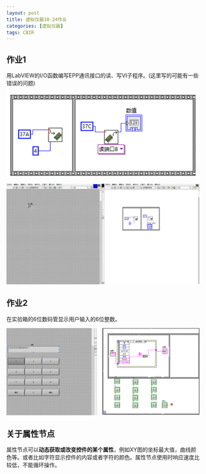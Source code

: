 ```yaml
---
layout: post
title: 虚拟仪器10-24作业
categories: [虚拟仪器]
tags: CBIR
---
```


## 作业1

用LabVIEW的I/O函数编写EPP通讯接口的读、写VI子程序。(这里写的可能有一些错误的问题)

![](../image/virtual-instrument/HomeWork1-2.jpg)

![](../image/virtual-instrument/HomeWork1-3.jpg)

## 作业2

在实验箱的6位数码管显示用户输入的6位整数。

![](../image/virtual-instrument/HomeWork1-1.jpg)


## 关于属性节点

属性节点可以**动态获取或改变控件的某个属性**，例如XY图的坐标最大值，曲线颜色等。或者比如字符显示控件的内容或者字符的颜色。属性节点使用时响应速度比较低，不能循环操作。